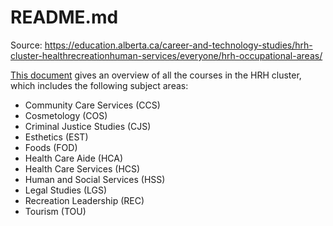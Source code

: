 # README.md

Source: <https://education.alberta.ca/career-and-technology-studies/hrh-cluster-healthrecreationhuman-services/everyone/hrh-occupational-areas/>

[This document](https://education.alberta.ca/media/481767/2015-10-27-hrh_scope2015.pdf) gives an overview of all the courses in the HRH cluster, which includes the following subject areas:

+ Community Care Services (CCS)
+ Cosmetology (COS)
+ Criminal Justice Studies (CJS)
+ Esthetics (EST)
+ Foods (FOD)
+ Health Care Aide (HCA)
+ Health Care Services (HCS)
+ Human and Social Services (HSS)
+ Legal Studies (LGS)
+ Recreation Leadership (REC)
+ Tourism (TOU)
